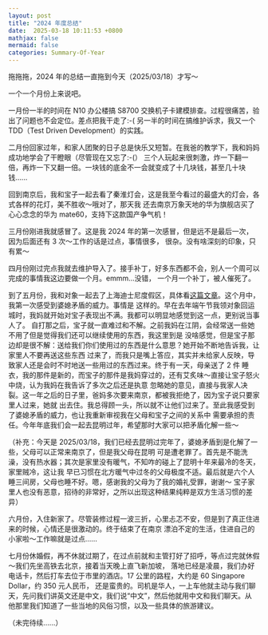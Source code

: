 ```yaml
---
layout: post
title: "2024 年度总结"
date:  2025-03-18 10:11:53 +0800
mathjax: false
mermaid: false
categories: Summary-Of-Year
---
```


拖拖拖，2024 年的总结一直拖到今天（2025/03/18）才写～

一个一个月份上来说吧。

一月份一半的时间在 N10 办公楼搞 S8700 交换机子卡建模排查。过程很痛苦，验出了问题也不会定位。差点把我干走了:-(
另一半的时间在搞维护诉求，我又一个 TDD（Test Driven Development）的实践。

二月份回家过年，和家人团聚的日子总是快乐又短暂。在我爸的教学下，我和妈妈成功地学会了干瞪眼（尽管现在又忘了:-(）
三个人玩起来很刺激，炸一下翻一倍，再炸一下又翻一倍。一块钱的底金不一会就变成了十几块钱，甚至几十块钱……

回到南京后，我和宝子一起去看了秦淮灯会，这是我至今看过的最盛大的灯会，各式各样的花灯，美不胜收～哦对了，那天我
还去南京万象天地的华为旗舰店买了心心念念的华为 mate60，支持下这款国产争气机！

三月份刚进我就感冒了。这是我 2024 年的第一次感冒，但是远不是最后一次，因为后面还有 3 次～工作的话是过点，事情很多，
很杂。没有啥深刻的印象，只有累～

四月份刚过完点我就去维护导入了。接手补丁，好多东西都不会，别人一个周可以完成的事情我这边要做一个月。emmm...没错，
一个月一个补丁，被人催死了。

到了五月份，我和对象一起去了上海迪士尼度假区，具体看[这篇文章]()。这个月中，我第一次感受到婆媳矛盾的威力。事情是
这样的。早在去年端午节我领对象回运城时，我妈就开始对宝子表现出不满。我都可以明显地感觉到这一点，更别说当事人了。
自打那之后，宝子就一直难过和不解。之前我妈在江阴，会经常送一些她不用了但是觉得我们还可以继续使用的东西，我这里到是
没啥感觉，但是宝子那边却是很不解：送给我们你们使用过的东西是什么意思？她开始不断地告诉我，让家里人不要再送这些东西
过来了，而我只是嘴上答应，其实并未给家人反映，导致家人还是会时不时地送一些用过的东西过来。终于有一天，母亲送了 2 件
睡衣，我的那件是新的，而宝子的那件是我妈穿过的，还有艾炙味～直接让宝子怒火中烧，认为我妈在我告诉了多次之后还是执意
忽略她的意见，直接与我家人决裂。这一年之后的日子里，爸妈多次要来南京，都被我拒绝了，因为宝子说只要家里人过来，她就
出去住。我总得顾一头，所以就不让他们过来了。至此我感受到了婆媳矛盾的威力，也让我重新审视我在父母和宝子之间的关系中
需要承担的责任。今年年底我们会一起去昆明过年，希望那时大家可以把矛盾化解一些～

（补充：今天是 2025/03/18，我们已经去昆明过完年了，婆媳矛盾到是化解了一些，父母可以正常来南京了，但是我父母在昆明
可是遭老罪了。首先是不能洗澡，没有热水器；其次是家里没有暖气，不知咋的碰上了昆明十年来最冷的冬天，家里贼冷，这让我
早已习惯在北方暖气中过冬的父母极度不适。最后就是六个人睡三间房，父母也睡不好。嗯，感谢我的父母为了我的婚礼受罪，谢谢～
宝子家里人也没有恶意，招待的非常好，之所以出现这种结果纯粹是双方生活习惯的差异）

六月份，入住新家了。尽管装修过程一波三折，心里忐忑不安，但是到了真正住进来的时候，心情还是很激动的。终于结束了在南京
漂泊不定的生活，住进自己的小家啦～工作嘛就是过点……

七月份休婚假，再不休就过期了，在过点前就和主管打好了招呼，等点过完就休假～我们先坐高铁去北京，接着当天晚上直飞新加坡，
落地已经是凌晨，我们办好电话卡，然后打车去位于市里的酒店。17 公里的路程，大约是 60 Singapore Dollar，约 350 元人民币，
还是蛮贵的。司机是华人，一上车他就主动与我们聊天，先问我们讲英文还是中文，我们说“中文”，然后他就用中文和我们聊天。从
他那里我们知道了一些当地的风俗习惯，以及一些具体的旅游建议。

（未完待续……）
